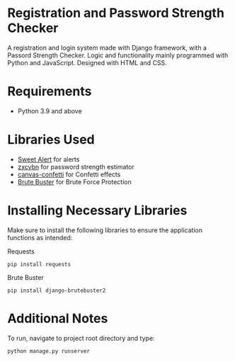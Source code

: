 # Registration and Password Strength Checker
A registration and login system made with Django framework, with a Passord Strength Checker. Logic and functionality mainly programmed with Python and JavaScript. Designed with HTML and CSS.

# Requirements
* Python 3.9 and above

# Libraries Used
* [Sweet Alert](https://sweetalert.js.org/guides/) for alerts
* [zxcvbn](https://github.com/dropbox/zxcvbn) for password strength estimator
* [canvas-confetti](https://www.npmjs.com/package/canvas-confetti) for Confetti effects
* [Brute Buster](https://github.com/mtrdesign/django-brutebuster) for Brute Force Protection

# Installing Necessary Libraries
Make sure to install the following libraries to ensure the application functions as intended:

Requests
```
pip install requests
```

Brute Buster
```
pip install django-brutebuster2
```

# Additional Notes
To run, navigate to project root directory and type:
```
python manage.py runserver
```
